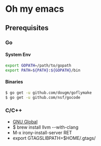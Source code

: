 # Oh my emacs

## Prerequisites

### Go

#### System Env

```bash
export GOPATH=/path/to/gopath
export PATH=${PATH}:${GOPATH}/bin
```

#### Binaries

```bash
$ go get -u github.com/dougm/goflymake
$ go get -u github.com/nsf/gocode
```

### C/C++

* [GNU Global](http://www.gnu.org/software/global/)
* $ brew install llvm --with-clang
* M-x irony-install-server RET
* export GTAGSLIBPATH=$HOME/.gtags/

